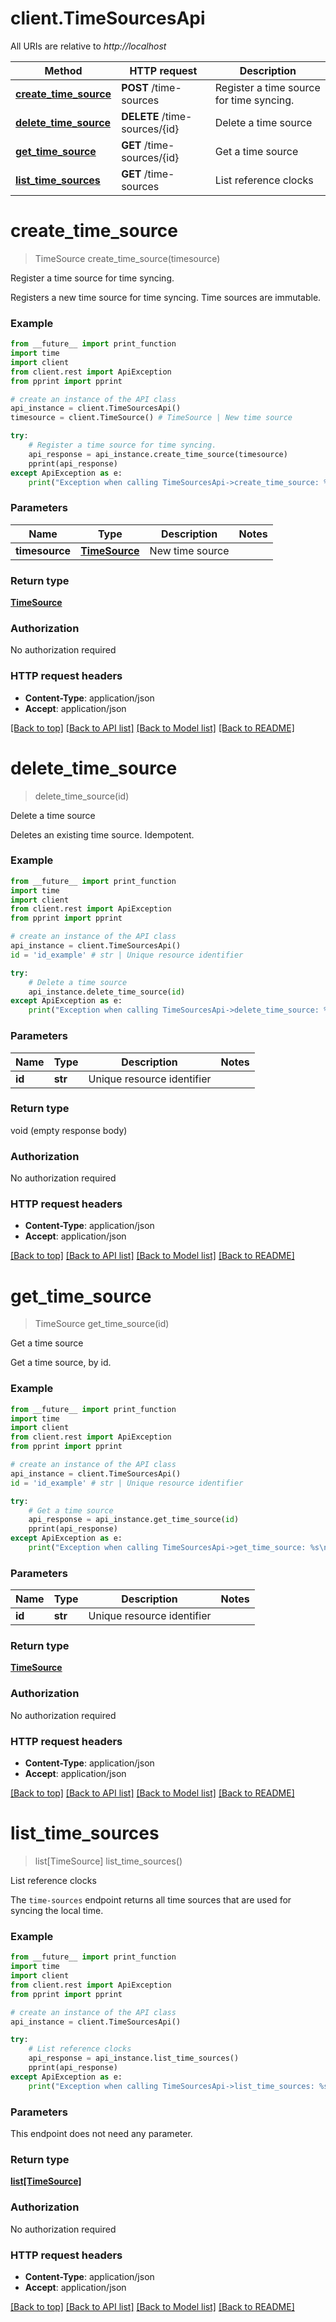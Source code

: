 # client.TimeSourcesApi

All URIs are relative to *http://localhost*

Method | HTTP request | Description
------------- | ------------- | -------------
[**create_time_source**](TimeSourcesApi.md#create_time_source) | **POST** /time-sources | Register a time source for time syncing.
[**delete_time_source**](TimeSourcesApi.md#delete_time_source) | **DELETE** /time-sources/{id} | Delete a time source
[**get_time_source**](TimeSourcesApi.md#get_time_source) | **GET** /time-sources/{id} | Get a time source
[**list_time_sources**](TimeSourcesApi.md#list_time_sources) | **GET** /time-sources | List reference clocks


# **create_time_source**
> TimeSource create_time_source(timesource)

Register a time source for time syncing.

Registers a new time source for time syncing. Time sources are immutable. 

### Example
```python
from __future__ import print_function
import time
import client
from client.rest import ApiException
from pprint import pprint

# create an instance of the API class
api_instance = client.TimeSourcesApi()
timesource = client.TimeSource() # TimeSource | New time source

try:
    # Register a time source for time syncing.
    api_response = api_instance.create_time_source(timesource)
    pprint(api_response)
except ApiException as e:
    print("Exception when calling TimeSourcesApi->create_time_source: %s\n" % e)
```

### Parameters

Name | Type | Description  | Notes
------------- | ------------- | ------------- | -------------
 **timesource** | [**TimeSource**](TimeSource.md)| New time source | 

### Return type

[**TimeSource**](TimeSource.md)

### Authorization

No authorization required

### HTTP request headers

 - **Content-Type**: application/json
 - **Accept**: application/json

[[Back to top]](#) [[Back to API list]](../README.md#documentation-for-api-endpoints) [[Back to Model list]](../README.md#documentation-for-models) [[Back to README]](../README.md)

# **delete_time_source**
> delete_time_source(id)

Delete a time source

Deletes an existing time source. Idempotent.

### Example
```python
from __future__ import print_function
import time
import client
from client.rest import ApiException
from pprint import pprint

# create an instance of the API class
api_instance = client.TimeSourcesApi()
id = 'id_example' # str | Unique resource identifier

try:
    # Delete a time source
    api_instance.delete_time_source(id)
except ApiException as e:
    print("Exception when calling TimeSourcesApi->delete_time_source: %s\n" % e)
```

### Parameters

Name | Type | Description  | Notes
------------- | ------------- | ------------- | -------------
 **id** | **str**| Unique resource identifier | 

### Return type

void (empty response body)

### Authorization

No authorization required

### HTTP request headers

 - **Content-Type**: application/json
 - **Accept**: application/json

[[Back to top]](#) [[Back to API list]](../README.md#documentation-for-api-endpoints) [[Back to Model list]](../README.md#documentation-for-models) [[Back to README]](../README.md)

# **get_time_source**
> TimeSource get_time_source(id)

Get a time source

Get a time source, by id.

### Example
```python
from __future__ import print_function
import time
import client
from client.rest import ApiException
from pprint import pprint

# create an instance of the API class
api_instance = client.TimeSourcesApi()
id = 'id_example' # str | Unique resource identifier

try:
    # Get a time source
    api_response = api_instance.get_time_source(id)
    pprint(api_response)
except ApiException as e:
    print("Exception when calling TimeSourcesApi->get_time_source: %s\n" % e)
```

### Parameters

Name | Type | Description  | Notes
------------- | ------------- | ------------- | -------------
 **id** | **str**| Unique resource identifier | 

### Return type

[**TimeSource**](TimeSource.md)

### Authorization

No authorization required

### HTTP request headers

 - **Content-Type**: application/json
 - **Accept**: application/json

[[Back to top]](#) [[Back to API list]](../README.md#documentation-for-api-endpoints) [[Back to Model list]](../README.md#documentation-for-models) [[Back to README]](../README.md)

# **list_time_sources**
> list[TimeSource] list_time_sources()

List reference clocks

The `time-sources` endpoint returns all time sources that are used for syncing the local time. 

### Example
```python
from __future__ import print_function
import time
import client
from client.rest import ApiException
from pprint import pprint

# create an instance of the API class
api_instance = client.TimeSourcesApi()

try:
    # List reference clocks
    api_response = api_instance.list_time_sources()
    pprint(api_response)
except ApiException as e:
    print("Exception when calling TimeSourcesApi->list_time_sources: %s\n" % e)
```

### Parameters
This endpoint does not need any parameter.

### Return type

[**list[TimeSource]**](TimeSource.md)

### Authorization

No authorization required

### HTTP request headers

 - **Content-Type**: application/json
 - **Accept**: application/json

[[Back to top]](#) [[Back to API list]](../README.md#documentation-for-api-endpoints) [[Back to Model list]](../README.md#documentation-for-models) [[Back to README]](../README.md)

